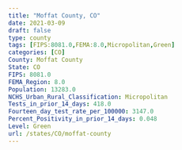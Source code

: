 ```yaml
---
title: "Moffat County, CO"
date: 2021-03-09
draft: false
type: county
tags: [FIPS:8081.0,FEMA:8.0,Micropolitan,Green]
categories: [CO]
County: Moffat County
State: CO
FIPS: 8081.0
FEMA_Region: 8.0
Population: 13283.0
NCHS_Urban_Rural_Classification: Micropolitan
Tests_in_prior_14_days: 418.0
Fourteen_day_test_rate_per_100000: 3147.0
Percent_Positivity_in_prior_14_days: 0.048
Level: Green
url: /states/CO/moffat-county
---
```



